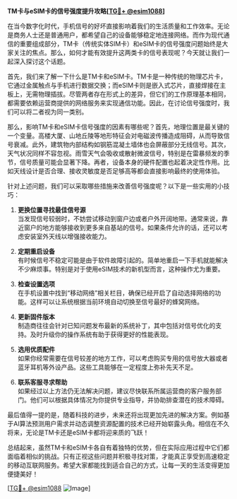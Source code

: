 **TM卡与eSIM卡的信号强度提升攻略[[TG💪+ @esim1088](https://t.me/s/esim1088)]**

在当今数字化时代，手机信号的好坏直接影响着我们的生活质量和工作效率。无论是商务人士还是普通用户，都希望自己的设备能够稳定地连接网络。而作为现代通信的重要组成部分，TM卡（传统实体SIM卡）和eSIM卡的信号强度问题始终是大家关注的焦点。那么，如何才能有效提升这两类卡的信号表现呢？今天就让我们一起深入探讨这个话题。

首先，我们来了解一下什么是TM卡和eSIM卡。TM卡是一种传统的物理芯片卡，它通过金属触点与手机进行数据交换；而eSIM卡则是嵌入式芯片，直接焊接在主板上，无需物理插拔。尽管两者存在形式上的差异，但它们的工作原理基本相同，都需要依赖运营商提供的网络服务来实现通信功能。因此，在讨论信号强度时，我们可以将二者视为同一类别。

那么，影响TM卡和eSIM卡信号强度的因素有哪些呢？首先，地理位置是最关键的一个变量。高楼大厦、山地丘陵等地形特征会对电磁波传播造成阻碍，从而导致信号衰减。此外，建筑物内部结构如钢筋混凝土墙体也会屏蔽部分无线信号。其次，天气状况同样不容忽视。雨雪天气会吸收或散射微波信号，特别是在雷暴频发的季节，信号质量可能会显著下降。再者，设备本身的硬件配置也起着决定性作用。比如天线设计是否合理、接收灵敏度是否足够高等都会直接影响最终的使用体验。

针对上述问题，我们可以采取哪些措施来改善信号强度呢？以下是一些实用的小技巧：

1. **更换位置寻找最佳信号源**  
   当发现信号较弱时，不妨尝试移动到窗户边或者户外开阔地带。通常来说，靠近窗户的地方能够接收到更多来自基站的信号。如果条件允许的话，还可以考虑安装室外天线以增强接收能力。

2. **定期重启设备**  
   有时候信号不稳定可能是由于软件故障引起的。简单地重启一下手机就能解决不少麻烦事。特别是对于使用eSIM技术的新机型而言，这种操作尤为重要。

3. **检查设置选项**  
   在手机设置中找到“移动网络”相关栏目，确保已经开启了自动选择网络的功能。这样可以让系统根据当前环境自动切换至信号最好的蜂窝网络。

4. **更新固件版本**  
   制造商往往会针对已知问题发布最新的系统补丁，其中包括对信号优化的支持。及时升级你的操作系统有助于获得更好的性能表现。

5. **选用优质配件**  
   如果你经常需要在信号较差的地方工作，可以考虑购买专用的信号放大器或者蓝牙耳机等外设产品。这些工具能够在一定程度上弥补先天不足。

6. **联系客服寻求帮助**  
   如果经过以上方法仍无法解决问题，建议尽快联系所属运营商的客户服务部门。他们可以根据具体情况为你提供专业指导，并协助排查潜在的技术障碍。

最后值得一提的是，随着科技的进步，未来还将出现更加先进的解决方案。例如基于AI算法预测用户需求并动态调整资源配置的技术已经开始崭露头角。相信在不久将来，无论是TM卡还是eSIM卡都将迎来质的飞跃！

总结起来，虽然TM卡和eSIM卡各自有着独特的优势，但在实际应用过程中它们都面临着相似的挑战。只有正视这些问题并积极寻找对策，才能真正享受到高速稳定的移动互联网服务。希望大家都能找到适合自己的方式，让每一天的生活变得更加便捷美好！

[[TG💪+ @esim1088](https://t.me/s/esim1088) ![Image](https://i.postimg.cc/4NQfJmqS/Snipaste-2025-05-13-00-14-12.png)]